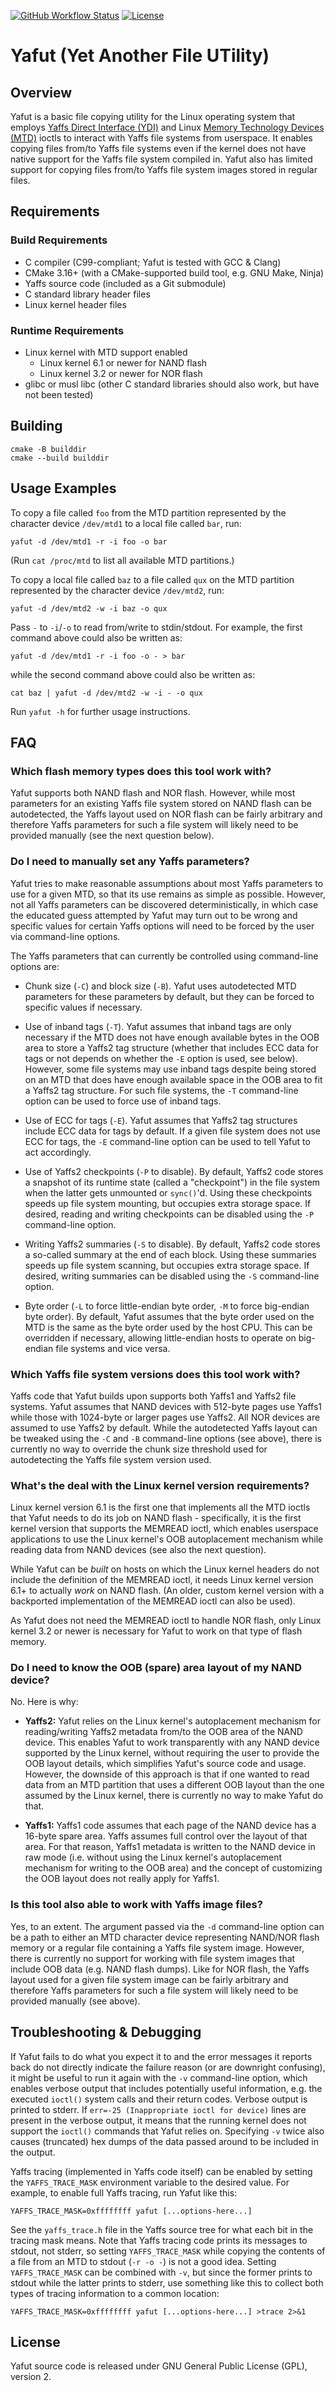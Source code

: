 <!--
SPDX-FileCopyrightText: Michał Kępień <yafut@kempniu.pl>

SPDX-License-Identifier: GPL-2.0-only
-->

[![GitHub Workflow Status](https://img.shields.io/github/actions/workflow/status/kempniu/yafut/code.yml)](https://github.com/kempniu/yafut/actions/workflows/code.yml)
[![License](https://img.shields.io/github/license/kempniu/yafut)](https://github.com/kempniu/yafut/blob/main/LICENSE)

# Yafut (Yet Another File UTility)

## Overview

Yafut is a basic file copying utility for the Linux operating system
that employs [Yaffs Direct Interface (YDI)][YDI] and Linux [Memory
Technology Devices (MTD)][MTD] ioctls to interact with Yaffs file
systems from userspace.  It enables copying files from/to Yaffs file
systems even if the kernel does not have native support for the Yaffs
file system compiled in.  Yafut also has limited support for copying
files from/to Yaffs file system images stored in regular files.

## Requirements

### Build Requirements

 - C compiler (C99-compliant; Yafut is tested with GCC & Clang)
 - CMake 3.16+ (with a CMake-supported build tool, e.g. GNU Make, Ninja)
 - Yaffs source code (included as a Git submodule)
 - C standard library header files
 - Linux kernel header files

### Runtime Requirements

 - Linux kernel with MTD support enabled
    - Linux kernel 6.1 or newer for NAND flash
    - Linux kernel 3.2 or newer for NOR flash
 - glibc or musl libc (other C standard libraries should also work, but
   have not been tested)

## Building

    cmake -B builddir
    cmake --build builddir

## Usage Examples

To copy a file called `foo` from the MTD partition represented by the
character device `/dev/mtd1` to a local file called `bar`, run:

    yafut -d /dev/mtd1 -r -i foo -o bar

(Run `cat /proc/mtd` to list all available MTD partitions.)

To copy a local file called `baz` to a file called `qux` on the MTD
partition represented by the character device `/dev/mtd2`, run:

    yafut -d /dev/mtd2 -w -i baz -o qux

Pass `-` to `-i`/`-o` to read from/write to stdin/stdout.  For example,
the first command above could also be written as:

    yafut -d /dev/mtd1 -r -i foo -o - > bar

while the second command above could also be written as:

    cat baz | yafut -d /dev/mtd2 -w -i - -o qux

Run `yafut -h` for further usage instructions.

## FAQ

### Which flash memory types does this tool work with?

Yafut supports both NAND flash and NOR flash.  However, while most
parameters for an existing Yaffs file system stored on NAND flash can be
autodetected, the Yaffs layout used on NOR flash can be fairly arbitrary
and therefore Yaffs parameters for such a file system will likely need
to be provided manually (see the next question below).

### Do I need to manually set any Yaffs parameters?

Yafut tries to make reasonable assumptions about most Yaffs parameters
to use for a given MTD, so that its use remains as simple as possible.
However, not all Yaffs parameters can be discovered deterministically,
in which case the educated guess attempted by Yafut may turn out to be
wrong and specific values for certain Yaffs options will need to be
forced by the user via command-line options.

The Yaffs parameters that can currently be controlled using command-line
options are:

  - Chunk size (`-C`) and block size (`-B`).  Yafut uses autodetected
    MTD parameters for these parameters by default, but they can be
    forced to specific values if necessary.

  - Use of inband tags (`-T`).  Yafut assumes that inband tags are only
    necessary if the MTD does not have enough available bytes in the OOB
    area to store a Yaffs2 tag structure (whether that includes ECC data
    for tags or not depends on whether the `-E` option is used, see
    below).  However, some file systems may use inband tags despite
    being stored on an MTD that does have enough available space in the
    OOB area to fit a Yaffs2 tag structure.  For such file systems, the
    `-T` command-line option can be used to force use of inband tags.

  - Use of ECC for tags (`-E`).  Yafut assumes that Yaffs2 tag
    structures include ECC data for tags by default.  If a given file
    system does not use ECC for tags, the `-E` command-line option can
    be used to tell Yafut to act accordingly.

  - Use of Yaffs2 checkpoints (`-P` to disable).  By default, Yaffs2
    code stores a snapshot of its runtime state (called a "checkpoint")
    in the file system when the latter gets unmounted or `sync()`'d.
    Using these checkpoints speeds up file system mounting, but occupies
    extra storage space.  If desired, reading and writing checkpoints
    can be disabled using the `-P` command-line option.

  - Writing Yaffs2 summaries (`-S` to disable).  By default, Yaffs2
    code stores a so-called summary at the end of each block.  Using
    these summaries speeds up file system scanning, but occupies extra
    storage space.  If desired, writing summaries can be disabled using
    the `-S` command-line option.

  - Byte order (`-L` to force little-endian byte order, `-M` to force
    big-endian byte order).  By default, Yafut assumes that the byte
    order used on the MTD is the same as the byte order used by the host
    CPU.  This can be overridden if necessary, allowing little-endian
    hosts to operate on big-endian file systems and vice versa.

### Which Yaffs file system versions does this tool work with?

Yaffs code that Yafut builds upon supports both Yaffs1 and Yaffs2 file
systems.  Yafut assumes that NAND devices with 512-byte pages use Yaffs1
while those with 1024-byte or larger pages use Yaffs2.  All NOR devices
are assumed to use Yaffs2 by default.  While the autodetected Yaffs
layout can be tweaked using the `-C` and `-B` command-line options (see
above), there is currently no way to override the chunk size threshold
used for autodetecting the Yaffs file system version used.

### What's the deal with the Linux kernel version requirements?

Linux kernel version 6.1 is the first one that implements all the MTD
ioctls that Yafut needs to do its job on NAND flash - specifically, it
is the first kernel version that supports the MEMREAD ioctl, which
enables userspace applications to use the Linux kernel's OOB
autoplacement mechanism while reading data from NAND devices (see also
the next question).

While Yafut can be *built* on hosts on which the Linux kernel headers do
not include the definition of the MEMREAD ioctl, it needs Linux kernel
version 6.1+ to actually *work* on NAND flash.  (An older, custom kernel
version with a backported implementation of the MEMREAD ioctl can also
be used).

As Yafut does not need the MEMREAD ioctl to handle NOR flash, only Linux
kernel 3.2 or newer is necessary for Yafut to work on that type of flash
memory.

### Do I need to know the OOB (spare) area layout of my NAND device?

No.  Here is why:

  - **Yaffs2:** Yafut relies on the Linux kernel's autoplacement
    mechanism for reading/writing Yaffs2 metadata from/to the OOB area
    of the NAND device.  This enables Yafut to work transparently with
    any NAND device supported by the Linux kernel, without requiring the
    user to provide the OOB layout details, which simplifies Yafut's
    source code and usage.  However, the downside of this approach is
    that if one wanted to read data from an MTD partition that uses a
    different OOB layout than the one assumed by the Linux kernel, there
    is currently no way to make Yafut do that.

  - **Yaffs1:** Yaffs1 code assumes that each page of the NAND device
    has a 16-byte spare area.  Yaffs assumes full control over the
    layout of that area.  For that reason, Yaffs1 metadata is written to
    the NAND device in raw mode (i.e. without using the Linux kernel's
    autoplacement mechanism for writing to the OOB area) and the concept
    of customizing the OOB layout does not really apply for Yaffs1.

### Is this tool also able to work with Yaffs image files?

Yes, to an extent.  The argument passed via the `-d` command-line option
can be a path to either an MTD character device representing NAND/NOR
flash memory or a regular file containing a Yaffs file system image.
However, there is currently no support for working with file system
images that include OOB data (e.g. NAND flash dumps).  Like for NOR
flash, the Yaffs layout used for a given file system image can be fairly
arbitrary and therefore Yaffs parameters for such a file system will
likely need to be provided manually (see above).

## Troubleshooting & Debugging

If Yafut fails to do what you expect it to and the error messages it
reports back do not directly indicate the failure reason (or are
downright confusing), it might be useful to run it again with the `-v`
command-line option, which enables verbose output that includes
potentially useful information, e.g. the executed `ioctl()` system calls
and their return codes.  Verbose output is printed to stderr.  If
`err=-25 (Inappropriate ioctl for device)` lines are present in the
verbose output, it means that the running kernel does not support the
`ioctl()` commands that Yafut relies on.  Specifying `-v` twice also
causes (truncated) hex dumps of the data passed around to be included in
the output.

Yaffs tracing (implemented in Yaffs code itself) can be enabled by
setting the `YAFFS_TRACE_MASK` environment variable to the desired
value.  For example, to enable full Yaffs tracing, run Yafut like this:

    YAFFS_TRACE_MASK=0xffffffff yafut [...options-here...]

See the `yaffs_trace.h` file in the Yaffs source tree for what each bit
in the tracing mask means.  Note that Yaffs tracing code prints its
messages to stdout, not stderr, so setting `YAFFS_TRACE_MASK` while
copying the contents of a file from an MTD to stdout (`-r -o -`) is not
a good idea.  Setting `YAFFS_TRACE_MASK` can be combined with `-v`, but
since the former prints to stdout while the latter prints to stderr, use
something like this to collect both types of tracing information to a
common location:

    YAFFS_TRACE_MASK=0xffffffff yafut [...options-here...] >trace 2>&1

## License

Yafut source code is released under GNU General Public License (GPL),
version 2.

[YDI]: https://yaffs.net/documents/yaffs-direct-interface
[MTD]: https://en.wikipedia.org/wiki/Memory_Technology_Device
